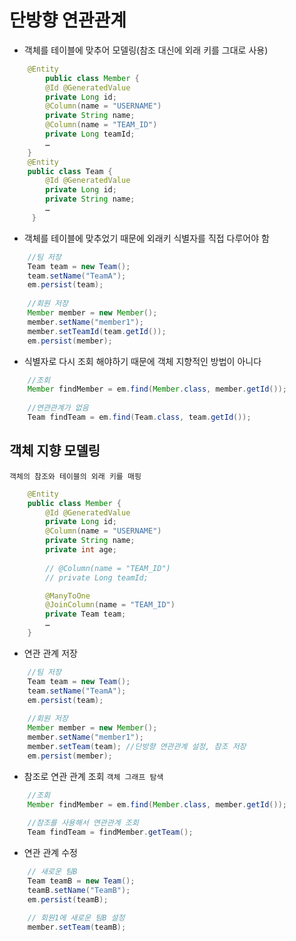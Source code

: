 # 단방향 연관관계

- 객체를 테이블에 맞추어 모델링(참조 대신에 외래 키를 그대로 사용)
```java
    @Entity
        public class Member {
        @Id @GeneratedValue
        private Long id;
        @Column(name = "USERNAME")
        private String name;
        @Column(name = "TEAM_ID")
        private Long teamId;
        …
    }
    @Entity
    public class Team {
        @Id @GeneratedValue
        private Long id;
        private String name;
        …
     }
```

- 객체를 테이블에 맞추었기 때문에 외래키 식별자를 직접 다루어야 함
```java
    //팀 저장
    Team team = new Team();
    team.setName("TeamA");
    em.persist(team);
    
    //회원 저장
    Member member = new Member();
    member.setName("member1");
    member.setTeamId(team.getId());
    em.persist(member);
```

- 식별자로 다시 조회 해야하기 때문에 객체 지향적인 방법이 아니다
```java
    //조회
    Member findMember = em.find(Member.class, member.getId());
    
    //연관관계가 없음
    Team findTeam = em.find(Team.class, team.getId());
```

## 객체 지향 모델링<br>
`객체의 참조와 테이블의 외래 키를 매핑`

```java
    @Entity
    public class Member {
        @Id @GeneratedValue
        private Long id;
        @Column(name = "USERNAME")
        private String name;
        private int age;
        
        // @Column(name = "TEAM_ID")
        // private Long teamId;

        @ManyToOne
        @JoinColumn(name = "TEAM_ID")
        private Team team;
        … 
    }
```

- 연관 관계 저장
```java
    //팀 저장
    Team team = new Team();
    team.setName("TeamA");
    em.persist(team);
    
    //회원 저장
    Member member = new Member();
    member.setName("member1");
    member.setTeam(team); //단방향 연관관계 설정, 참조 저장
    em.persist(member);     
```

- 참조로 연관 관계 조회 `객체 그래프 탐색`
```java
    //조회
    Member findMember = em.find(Member.class, member.getId());
    
    //참조를 사용해서 연관관계 조회
    Team findTeam = findMember.getTeam();
```
- 연관 관계 수정
```java
    // 새로운 팀B
    Team teamB = new Team();
    teamB.setName("TeamB");
    em.persist(teamB);
    
    // 회원1에 새로운 팀B 설정
    member.setTeam(teamB);
```